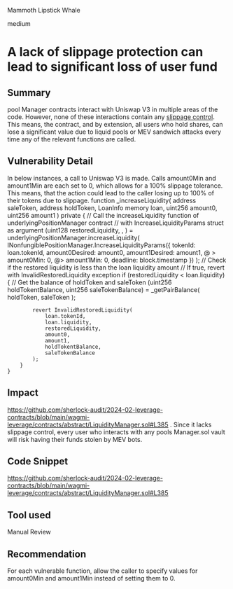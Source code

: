 Mammoth Lipstick Whale

medium

# A lack of slippage protection can lead to significant loss of user fund

## Summary
pool Manager contracts interact with Uniswap V3 in multiple areas of the code. However, none of these interactions contain any [slippage control](https://dacian.me/defi-slippage-attacks#heading-no-slippage-parameter). This means, the contract, and by extension, all users who hold shares, can lose a significant value due to liquid pools or MEV sandwich attacks every time any of the relevant functions are called.
## Vulnerability Detail
In below instances, a call to Uniswap V3 is made. Calls amount0Min and amount1Min are each set to 0, which allows for a 100% slippage tolerance. This means, that the action could lead to the caller losing up to 100% of their tokens due to slippage.
 function _increaseLiquidity(
        address saleToken,
        address holdToken,
        LoanInfo memory loan,
        uint256 amount0,
        uint256 amount1
    ) private {
        // Call the increaseLiquidity function of underlyingPositionManager contract
        // with IncreaseLiquidityParams struct as argument
        (uint128 restoredLiquidity, , ) = underlyingPositionManager.increaseLiquidity(
            INonfungiblePositionManager.IncreaseLiquidityParams({
                tokenId: loan.tokenId,
                amount0Desired: amount0,
                amount1Desired: amount1,
           @ >   amount0Min: 0,
           @>     amount1Min: 0,
                deadline: block.timestamp
            })
        );
        // Check if the restored liquidity is less than the loan liquidity amount
        // If true, revert with InvalidRestoredLiquidity exception
        if (restoredLiquidity < loan.liquidity) {
            // Get the balance of holdToken and saleToken
            (uint256 holdTokentBalance, uint256 saleTokenBalance) = _getPairBalance(
                holdToken,
                saleToken
            );

            revert InvalidRestoredLiquidity(
                loan.tokenId,
                loan.liquidity,
                restoredLiquidity,
                amount0,
                amount1,
                holdTokentBalance,
                saleTokenBalance
            );
        }
    }
## Impact
https://github.com/sherlock-audit/2024-02-leverage-contracts/blob/main/wagmi-leverage/contracts/abstract/LiquidityManager.sol#L385 . Since it lacks  slippage control, every user who interacts with any pools Manager.sol vault will risk having their funds stolen by MEV bots.
## Code Snippet
https://github.com/sherlock-audit/2024-02-leverage-contracts/blob/main/wagmi-leverage/contracts/abstract/LiquidityManager.sol#L385
## Tool used

Manual Review

## Recommendation
For each vulnerable function, allow the caller to specify values for amount0Min and amount1Min instead of setting them to 0.

